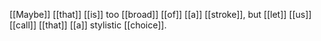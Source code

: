 
[[Maybe]] [[that]] [[is]] too [[broad]] [[of]] [[a]] [[stroke]], but [[let]] [[us]] [[call]] [[that]] [[a]] stylistic [[choice]]. 